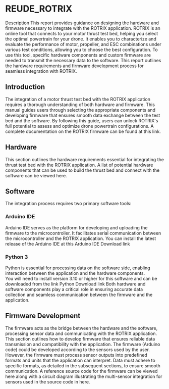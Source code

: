 # REUDE_ROTRIX
Description
This report provides guidance on designing the hardware and firmware necessary to integrate with the ROTRIX application. ROTRIX is an online tool that connects to your motor thrust test bed, helping you select the optimal powertrain for your drone. It enables you to characterize and evaluate the performance of motor, propeller, and ESC combinations under various test conditions, allowing you to choose the best configuration. To use this tool, specific hardware components and custom firmware are needed to transmit the necessary data to the software. This report outlines the hardware requirements and firmware development process for seamless integration with ROTRIX.

## Introduction
The integration of a motor thrust test bed with the ROTRIX application requires a thorough understanding of both hardware and firmware. This manual guides users through selecting the appropriate components and developing firmware that ensures smooth data exchange between the test bed and the software. By following this guide, users can unlock ROTRIX's full potential to assess and optimize drone powertrain configurations. A complete documentation on the ROTRIX firmware can be found at this link.
## Hardware
This section outlines the hardware requirements essential for integrating the thrust test bed with the ROTRIX application. 
A list of potential hardware components that can be used to build the thrust bed and connect with the software can be viewed here.

## Software
The integration process requires two primary software tools:
### Arduino IDE
Arduino IDE serves as the platform for developing and uploading the firmware to the microcontroller. It facilitates serial communication between the microcontroller and the ROTRIX application. 
You can install the latest release of the Arduino IDE at this Arduino IDE Download link
### Python 3 
Python is essential for processing data on the software side, enabling interaction between the application and the hardware components.  
You will need to install version 3.10 or higher for this software and can be downloaded from the link Python Download link
Both hardware and software components play a critical role in ensuring accurate data collection and seamless communication between the firmware and the application.

## Firmware Development
The firmware acts as the bridge between the hardware and the software, processing sensor data and communicating with the ROTRIX application. This section outlines how to develop firmware that ensures reliable data transmission and compatibility with the application. 
The firmware (Arduino code) could be developed according to the sensors used by the user. However, the firmware must process sensor outputs into predefined formats and units that the application can interpret. Data must adhere to specific formats, as detailed in the subsequent sections, to ensure smooth communication. 
A reference source code for the firmware can be viewed here along with a circuit diagram illustrating the multi-sensor integration for sensors used in the source code in here.
